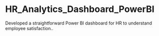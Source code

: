 # HR_Analytics_Dashboard_PowerBI
Developed a straightforward Power BI dashboard for HR to understand employee satisfaction..
